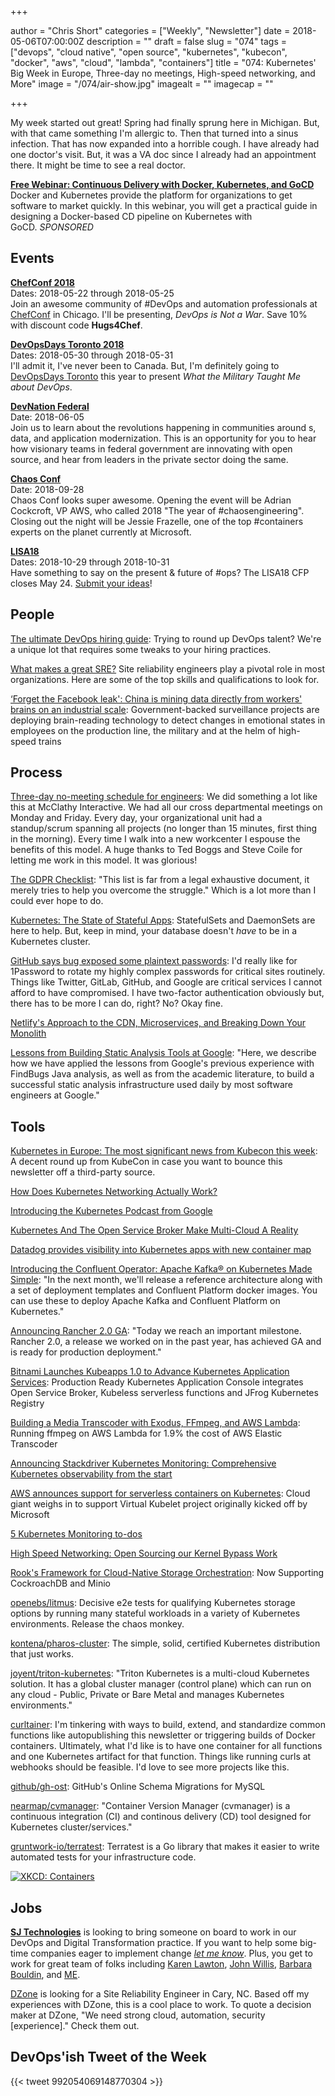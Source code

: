 +++

author = "Chris Short"
categories = ["Weekly", "Newsletter"]
date = 2018-05-06T07:00:00Z
description = ""
draft = false
slug = "074"
tags = ["devops", "cloud native", "open source", "kubernetes", "kubecon", "docker", "aws", "cloud", "lambda", "containers"]
title = "074: Kubernetes' Big Week in Europe, Three-day no meetings, High-speed networking, and More"
image = "/074/air-show.jpg"
imagealt = ""
imagecap = ""

+++

My week started out great! Spring had finally sprung here in Michigan. But, with that came something I'm allergic to. Then that turned into a sinus infection. That has now expanded into a horrible cough. I have already had one doctor's visit. But, it was a VA doc since I already had an appointment there. It might be time to see a real doctor.

[**Free Webinar: Continuous Delivery with Docker, Kubernetes, and GoCD**](https://info.thoughtworks.com/Continuous-Delivery-Docker-Kubernetes-webinar)  
Docker and Kubernetes provide the platform for organizations to get software to market quickly. In this webinar, you will get a practical guide in designing a Docker-based CD pipeline on Kubernetes with GoCD. *SPONSORED*

## Events

[**ChefConf 2018**](https://chefconf.chef.io/)  
Dates: 2018-05-22 through 2018-05-25  
Join an awesome community of #DevOps and automation professionals at [ChefConf](https://chefconf.chef.io/) in Chicago. I'll be presenting, *DevOps is Not a War*. Save 10% with discount code **Hugs4Chef**.

[**DevOpsDays Toronto 2018**](https://www.devopsdays.org/events/2018-toronto/welcome/)  
Dates: 2018-05-30 through 2018-05-31  
I'll admit it, I've never been to Canada. But, I'm definitely going to [DevOpsDays Toronto](https://www.devopsdays.org/events/2018-toronto/welcome/) this year to present *What the Military Taught Me about DevOps*.

[**DevNation Federal**](https://devnationfederal.org/)  
Date: 2018-06-05  
Join us to learn about the revolutions happening in communities around s, data, and application modernization. This is an opportunity for you to hear how visionary teams in federal government are innovating with open source, and hear from leaders in the private sector doing the same.

[**Chaos Conf**](https://chaosconf.splashthat.com/)  
Date: 2018-09-28  
Chaos Conf looks super awesome. Opening the event will be Adrian Cockcroft, VP AWS, who called 2018 "The year of #chaosengineering". Closing out the night will be Jessie Frazelle, one of the top #containers experts on the planet currently at Microsoft.

[**LISA18**](https://www.usenix.org/conference/lisa18)  
Dates: 2018-10-29 through 2018-10-31  
Have something to say on the present & future of #ops? The LISA18 CFP closes May 24. [Submit your ideas](https://www.usenix.org/blog/usenix-lisa18-cfp-nashville)!

## People

[The ultimate DevOps hiring guide](https://opensource.com/article/18/4/ultimate-devops-hiring-guide): Trying to round up DevOps talent? We're a unique lot that requires some tweaks to your hiring practices.

[What makes a great SRE?](https://opensource.com/article/18/5/what-makes-great-sre) Site reliability engineers play a pivotal role in most organizations. Here are some of the top skills and qualifications to look for.

[‘Forget the Facebook leak': China is mining data directly from workers' brains on an industrial scale](http://www.scmp.com/news/china/society/article/2143899/forget-facebook-leak-china-mining-data-directly-workers-brains): Government-backed surveillance projects are deploying brain-reading technology to detect changes in emotional states in employees on the production line, the military and at the helm of high-speed trains


## Process

[Three-day no-meeting schedule for engineers](https://medium.com/@Pinterest_Engineering/three-day-no-meeting-schedule-for-engineers-fca9f857a567): We did something a lot like this at McClathy Interactive. We had all our cross departmental meetings on Monday and Friday. Every day, your organizational unit had a standup/scrum spanning all projects (no longer than 15 minutes, first thing in the morning). Every time I walk into a new workcenter I espouse the benefits of this model. A huge thanks to Ted Boggs and Steve Coile for letting me work in this model. It was glorious!

[The GDPR Checklist](https://gdprchecklist.io/): "This list is far from a legal exhaustive document, it merely tries to help you overcome the struggle." Which is a lot more than I could ever hope to do.

[Kubernetes: The State of Stateful Apps](https://www.cockroachlabs.com/blog/kubernetes-state-of-stateful-apps/): StatefulSets and DaemonSets are here to help. But, keep in mind, your database doesn't *have* to be in a Kubernetes cluster.

[GitHub says bug exposed some plaintext passwords](https://www.zdnet.com/article/github-says-bug-exposed-account-passwords/): I'd really like for 1Password to rotate my highly complex passwords for critical sites routinely. Things like Twitter, GitLab, GitHub, and Google are critical services I cannot afford to have compromised. I have two-factor authentication obviously but, there has to be more I can do, right? No? Okay fine.

[Netlify's Approach to the CDN, Microservices, and Breaking Down Your Monolith](https://thenewstack.io/netlifys-approach-to-the-cdn-microservices-and-breaking-down-your-monolith/)

[Lessons from Building Static Analysis Tools at Google](https://cacm.acm.org/magazines/2018/4/226371-lessons-from-building-static-analysis-tools-at-google/fulltext): "Here, we describe how we have applied the lessons from Google's previous experience with FindBugs Java analysis, as well as from the academic literature, to build a successful static analysis infrastructure used daily by most software engineers at Google."


## Tools

[Kubernetes in Europe: The most significant news from Kubecon this week](https://www.geekwire.com/2018/kubernetes-europe-significant-news-kubecon-week/): A decent round up from KubeCon in case you want to bounce this newsletter off a third-party source.

[How Does Kubernetes Networking Actually Work?](http://blog.wercker.com/how-does-kubernetes-work)

[Introducing the Kubernetes Podcast from Google](https://cloudplatform.googleblog.com/2018/05/introducing-kubernetes-podcast-from-google.html)

[Kubernetes And The Open Service Broker Make Multi-Cloud A Reality](https://www.forbes.com/sites/janakirammsv/2018/04/29/kubernetes-and-the-open-service-broker-make-multi-cloud-a-reality/#66e29d231295)

[Datadog provides visibility into Kubernetes apps with new container map](https://techcrunch.com/2018/05/03/datadog-now-offers-visibility-into-kubernetes-applications-via-container-map/)

[Introducing the Confluent Operator: Apache Kafka® on Kubernetes Made Simple](https://www.confluent.io/blog/introducing-the-confluent-operator-apache-kafka-on-kubernetes/): "In the next month, we'll release a reference architecture along with a set of deployment templates and Confluent Platform docker images. You can use these to deploy Apache Kafka and Confluent Platform on Kubernetes."

[Announcing Rancher 2.0 GA](https://rancher.com/blog/2018/2018-05-01-rancher-ga-announcement-sheng-liang/): "Today we reach an important milestone. Rancher 2.0, a release we worked on in the past year, has achieved GA and is ready for production deployment."

[Bitnami Launches Kubeapps 1.0 to Advance Kubernetes Application Services](http://www.prweb.com/releases/2018/05/prweb15452909.htm): Production Ready Kubernetes Application Console integrates Open Service Broker, Kubeless serverless functions and JFrog Kubernetes Registry

[Building a Media Transcoder with Exodus, FFmpeg, and AWS Lambda](https://intoli.com/blog/transcoding-on-aws-lambda/): Running ffmpeg on AWS Lambda for 1.9% the cost of AWS Elastic Transcoder

[Announcing Stackdriver Kubernetes Monitoring: Comprehensive Kubernetes observability from the start](https://cloudplatform.googleblog.com/2018/05/Announcing-Stackdriver-Kubernetes-Monitoring-Comprehensive-Kubernetes-observability-from-the-start.html)

[AWS announces support for serverless containers on Kubernetes](https://www.computing.co.uk/ctg/news/3031378/aws-announces-support-for-serverless-containers-on-kubernetes): Cloud giant weighs in to support Virtual Kubelet project originally kicked off by Microsoft

[5 Kubernetes Monitoring to-dos](https://thenewstack.io/5-kubernetes-monitoring-to-dos/)

[High Speed Networking: Open Sourcing our Kernel Bypass Work](https://www.bbc.co.uk/rd/blog/2018-04-high-speed-networking-open-source-kernel-bypass)

[Rook's Framework for Cloud-Native Storage Orchestration](https://blog.rook.io/rooks-framework-for-cloud-native-storage-orchestration-c66278014df7): Now Supporting CockroachDB and Minio

[openebs/litmus](https://github.com/openebs/litmus): Decisive e2e tests for qualifying Kubernetes storage options by running many stateful workloads in a variety of Kubernetes environments. Release the chaos monkey.

[kontena/pharos-cluster](https://github.com/kontena/pharos-cluster): The simple, solid, certified Kubernetes distribution that just works.

[joyent/triton-kubernetes](https://github.com/joyent/triton-kubernetes): "Triton Kubernetes is a multi-cloud Kubernetes solution. It has a global cluster manager (control plane) which can run on any cloud - Public, Private or Bare Metal and manages Kubernetes environments."

[curltainer](https://github.com/chris-short/dockerfiles/tree/master/curltainer): I'm tinkering with ways to build, extend, and standardize common functions like autopublishing this newsletter or triggering builds of Docker containers. Ultimately, what I'd like is to have one container for all functions and one Kubernetes artifact for that function. Things like running curls at webhooks should be feasible. I'd love to see more projects like this.

[github/gh-ost](https://github.com/github/gh-ost): GitHub's Online Schema Migrations for MySQL

[nearmap/cvmanager](https://github.com/nearmap/cvmanager): "Container Version Manager (cvmanager) is a continuous integration (CI) and continous delivery (CD) tool designed for Kubernetes cluster/services."

[gruntwork-io/terratest](https://github.com/gruntwork-io/terratest): Terratest is a Go library that makes it easier to write automated tests for your infrastructure code.

[![XKCD: Containers](/074/containers.png)](https://xkcd.com/1988/)

## Jobs

[**SJ Technologies**](http://sjtechcorp.com/) is looking to bring someone on board to work in our DevOps and Digital Transformation practice. If you want to help some big-time companies eager to implement change [*let me know*](mailto:chris.short@sjtechcorp.com). Plus, you get to work for great team of folks including [Karen Lawton](https://twitter.com/sjtech_karen?lang=en), [John Willis](https://twitter.com/botchagalupe/), [Barbara Bouldin](https://twitter.com/bbouldin711), and [ME](https://chrisshort.net/).

[DZone](http://careers.dzone.com/apply/DBWe0hiNCN/Site-Reliability-Engineer) is looking for a Site Reliability Engineer in Cary, NC. Based off my experiences with DZone, this is a cool place to work. To quote a decision maker at DZone, "We need strong cloud, automation, security [experience]." Check them out.

## DevOps'ish Tweet of the Week

{{< tweet 992054069148770304 >}}
